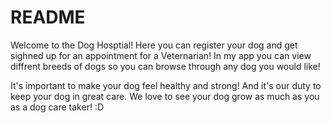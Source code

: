 # README
Welcome to the Dog Hosptial! Here you can register your dog and get sighned up for an appointment for a Veternarian! In my app you can view diffrent breeds of dogs so you can browse through any dog you would like!


It's important to make your dog feel healthy and strong! And it's our duty to keep your dog in great care. We love to see your dog grow as much as you as a dog care taker! :D

